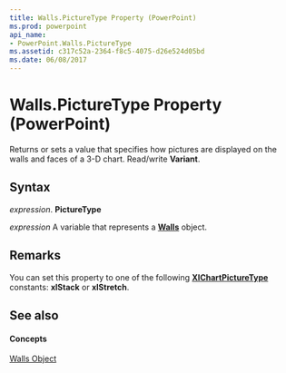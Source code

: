 ```yaml
---
title: Walls.PictureType Property (PowerPoint)
ms.prod: powerpoint
api_name:
- PowerPoint.Walls.PictureType
ms.assetid: c317c52a-2364-f8c5-4075-d26e524d05bd
ms.date: 06/08/2017
---
```



# Walls.PictureType Property (PowerPoint)

Returns or sets a value that specifies how pictures are displayed on the walls and faces of a 3-D chart. Read/write  **Variant**.


## Syntax

 _expression_. **PictureType**

 _expression_ A variable that represents a **[Walls](PowerPoint.Walls.md)** object.


## Remarks

You can set this property to one of the following  **[XlChartPictureType](PowerPoint.XlChartPictureType.md)** constants: **xlStack** or **xlStretch**.


## See also


#### Concepts


[Walls Object](PowerPoint.Walls.md)

